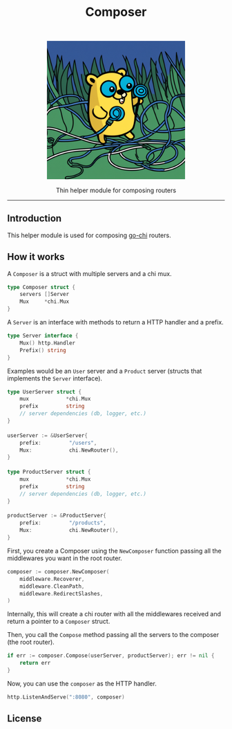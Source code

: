<h1 align="center">Composer</h1> <br>
<p align="center">
    <img alt="Gopher composing wires" title="Gopher" src="./assets/gopher.png" width="320">
</p>

<p align="center">
    Thin helper module for composing routers
</p>

---

## Introduction

This helper module is used for composing [go-chi](https://github.com/go-chi/chi) routers.


## How it works

A `Composer` is a struct with multiple servers and a chi mux.

```go
type Composer struct {
	servers []Server
	Mux     *chi.Mux
}
```

A `Server` is an interface with methods to return a HTTP handler and a prefix.

```go
type Server interface {
	Mux() http.Handler
	Prefix() string
}
```

Examples would be an `User` server and a `Product` server (structs that implements the `Server` interface).

```go
type UserServer struct {
	mux            *chi.Mux
	prefix         string
    // server dependencies (db, logger, etc.)
}

userServer := &UserServer{
    prefix:         "/users",
	Mux:            chi.NewRouter(),
}

type ProductServer struct {
	mux            *chi.Mux
	prefix         string
    // server dependencies (db, logger, etc.)
}

productServer := &ProductServer{
    prefix:         "/products",
	Mux:            chi.NewRouter(),
}
```

First, you create a Composer using the `NewComposer` function passing all the middlewares you want in the root router.

```go
composer := composer.NewComposer(
    middleware.Recoverer,
    middleware.CleanPath,
    middleware.RedirectSlashes,
)
```

Internally, this will create a chi router with all the middlewares received and return a pointer to a `Composer` struct.

Then, you call the `Compose` method passing all the servers to the composer (the root router).

```go
if err := composer.Compose(userServer, productServer); err != nil {
    return err
}
```

Now, you can use the `composer` as the HTTP handler.

```go
http.ListenAndServe(":8080", composer)
```


## License

